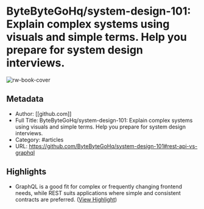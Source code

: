 # ByteByteGoHq/system-design-101: Explain complex systems using visuals and simple terms. Help you prepare for system design interviews.

![rw-book-cover](https://readwise-assets.s3.amazonaws.com/media/uploaded_book_covers/profile_638688/system-design-101)

## Metadata
- Author: [[github.com]]
- Full Title: ByteByteGoHq/system-design-101: Explain complex systems using visuals and simple terms. Help you prepare for system design interviews.
- Category: #articles
- URL: https://github.com/ByteByteGoHq/system-design-101#rest-api-vs-graphql

## Highlights
- GraphQL is a good fit for complex or frequently changing frontend needs, while REST suits applications where simple and consistent contracts are preferred. ([View Highlight](https://read.readwise.io/read/01hek8t4605w8kfmjbcerahnvw))
